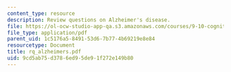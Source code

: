 ```yaml
---
content_type: resource
description: Review questions on Alzheimer's disease.
file: https://ol-ocw-studio-app-qa.s3.amazonaws.com/courses/9-10-cognitive-neuroscience-spring-2006/9cd5ab75d3786ed95de91f272e149b80_rq_alzheimers.pdf
file_type: application/pdf
parent_uid: 1c5176a5-8491-53d6-7b77-4b69219e8e84
resourcetype: Document
title: rq_alzheimers.pdf
uid: 9cd5ab75-d378-6ed9-5de9-1f272e149b80
---
```

